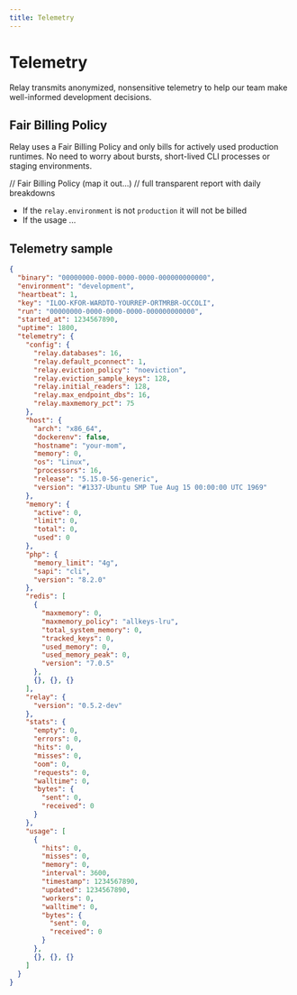 ```yaml
---
title: Telemetry
---
```


# Telemetry

Relay transmits anonymized, nonsensitive telemetry to help our team make well-informed development decisions.

## Fair Billing Policy

Relay uses a Fair Billing Policy and only bills for actively used production runtimes. No need to worry about bursts, short-lived CLI processes or staging environments.

// Fair Billing Policy (map it out...)
// full transparent report with daily breakdowns

- If the `relay.environment` is not `production` it will not be billed
- If the usage ...

## Telemetry sample

```json
{
  "binary": "00000000-0000-0000-0000-000000000000",
  "environment": "development",
  "heartbeat": 1,
  "key": "ILOO-KFOR-WARDTO-YOURREP-ORTMRBR-OCCOLI",
  "run": "00000000-0000-0000-0000-000000000000",
  "started_at": 1234567890,
  "uptime": 1800,
  "telemetry": {
    "config": {
      "relay.databases": 16,
      "relay.default_pconnect": 1,
      "relay.eviction_policy": "noeviction",
      "relay.eviction_sample_keys": 128,
      "relay.initial_readers": 128,
      "relay.max_endpoint_dbs": 16,
      "relay.maxmemory_pct": 75
    },
    "host": {
      "arch": "x86_64",
      "dockerenv": false,
      "hostname": "your-mom",
      "memory": 0,
      "os": "Linux",
      "processors": 16,
      "release": "5.15.0-56-generic", 
      "version": "#1337-Ubuntu SMP Tue Aug 15 00:00:00 UTC 1969"
    },
    "memory": {
      "active": 0,
      "limit": 0,
      "total": 0,
      "used": 0
    },
    "php": {
      "memory_limit": "4g",
      "sapi": "cli",
      "version": "8.2.0"
    },
    "redis": [
      {
        "maxmemory": 0,
        "maxmemory_policy": "allkeys-lru",
        "total_system_memory": 0,
        "tracked_keys": 0,
        "used_memory": 0,
        "used_memory_peak": 0,
        "version": "7.0.5"
      },
      {}, {}, {}
    ],
    "relay": {
      "version": "0.5.2-dev"
    },
    "stats": {
      "empty": 0,
      "errors": 0,
      "hits": 0,
      "misses": 0,
      "oom": 0,
      "requests": 0,
      "walltime": 0,
      "bytes": {
        "sent": 0,
        "received": 0
      }
    },
    "usage": [
      {
        "hits": 0,
        "misses": 0,
        "memory": 0,
        "interval": 3600,
        "timestamp": 1234567890,
        "updated": 1234567890,
        "workers": 0,
        "walltime": 0,
        "bytes": {
          "sent": 0,
          "received": 0
        }
      },
      {}, {}, {}
    ]
  }
}
```
